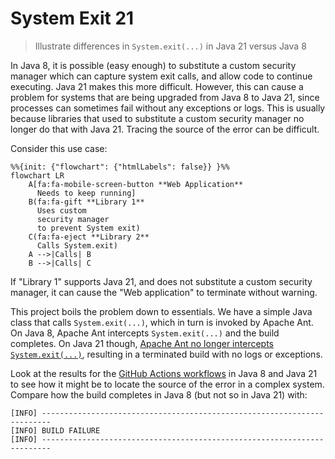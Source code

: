 # System Exit 21

> Illustrate differences in `System.exit(...)` in Java 21 versus Java 8

In Java 8, it is possible (easy enough) to substitute a custom security manager which can capture system exit calls, and allow code to continue executing. Java 21 makes this more difficult. However, this can cause a problem for systems that are being upgraded from Java 8 to Java 21, since processes can sometimes fail without any exceptions or logs. This is usually because libraries that used to substitute a custom security manager no longer do that with Java 21. Tracing the source of the error can be difficult.

Consider this use case:

```mermaid
%%{init: {"flowchart": {"htmlLabels": false}} }%%
flowchart LR
    A[fa:fa-mobile-screen-button **Web Application**
      Needs to keep running]
    B(fa:fa-gift **Library 1**
      Uses custom
      security manager
      to prevent System exit)
    C(fa:fa-eject **Library 2**
      Calls System.exit)
    A -->|Calls| B
    B -->|Calls| C
```

If "Library 1" supports Java 21, and does not substitute a custom security manager, it can cause the "Web application" to terminate without warning.

This project boils the problem down to essentials. We have a simple Java class that calls `System.exit(...)`, which in turn is invoked by Apache Ant. On Java 8, Apache Ant intercepts `System.exit(...)` and the build completes. On Java 21 though, [Apache Ant no longer intercepts `System.exit(...)`](https://github.com/apache/ant/commit/689b6ea90ee1fbad580a437137d80609c9336f12), resulting in a terminated build with no logs or exceptions.

Look at the results for the [GitHub Actions workflows](https://github.com/sualeh/system-exit-21/actions) in Java 8 and Java 21 to see how it might be to locate the source of the error in a complex system. Compare how the build completes in Java 8 (but not so in Java 21) with:
```
[INFO] ------------------------------------------------------------------------
[INFO] BUILD FAILURE
[INFO] ------------------------------------------------------------------------
```
